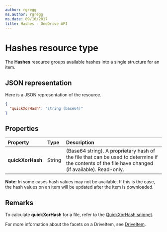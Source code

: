 ```yaml
---
author: rgregg
ms.author: rgregg
ms.date: 09/10/2017
title: Hashes - OneDrive API
---
```

# Hashes resource type

The **Hashes** resource groups available hashes into a single structure for an item.

## JSON representation

Here is a JSON representation of the resource.

<!-- {
  "blockType": "resource",
  "optionalProperties": [ "quickXorHash" ],
  "@odata.type": "oneDrive.hashes"
}-->

```json
{
  "quickXorHash": "string (base64)"
}
```

## Properties

| Property         | Type   | Description                                                       |
|:-----------------|:-------|:------------------------------------------------------------------|
| **quickXorHash** | String | (Base64 string). A proprietary hash of the file that can be used to determine if the contents of the file have changed (if available). Read-only. |

**Note:** In some cases hash values may not be available. 
If this is the case, the hash values on an item will be updated after the item is downloaded.

## Remarks

To calculate **quickXorHash** for a file, refer to the [QuickXorHash snippet](../../code-snippets/quickxorhash.md).

For more information about the facets on a DriveItem, see [DriveItem](driveitem.md).


<!-- {
  "type": "#page.annotation",
  "description": "The hashes facet provides hash identifiers for a file in OneDrive",
  "keywords": "hash,sha1,crc32,item,facet",
  "section": "documentation",
  "tocPath": "Facets/Hashes"
} -->
